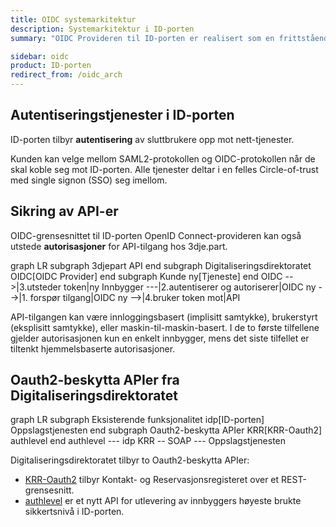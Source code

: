 ```yaml
---
title: OIDC systemarkitektur
description: Systemarkitektur i ID-porten
summary: "OIDC Provideren til ID-porten er realisert som en frittstående applikasjon 'foran' ID-porten SAML-tjeneste"

sidebar: oidc
product: ID-porten
redirect_from: /oidc_arch
---
```




## Autentiseringstjenester i ID-porten

ID-porten tilbyr **autentisering** av sluttbrukere opp mot nett-tjenester.  

Kunden kan velge mellom SAML2-protokollen og OIDC-protokollen når de skal koble seg mot ID-porten.  Alle tjenester deltar i en felles Circle-of-trust med single signon (SSO) seg imellom.

## Sikring av API-er

OIDC-grensesnittet til ID-porten OpenID Connect-provideren kan også utstede **autorisasjoner** for API-tilgang hos 3dje.part.    

<div class="mermaid">
graph LR
  subgraph 3djepart
    API
  end
  subgraph Digitaliseringsdirektoratet
    OIDC[OIDC Provider]
  end
  subgraph Kunde
     ny[Tjeneste]
  end
  OIDC -->|3.utsteder token|ny
  Innbygger ---|2.autentiserer og autoriserer|OIDC
  ny -->|1. forspør tilgang|OIDC
  ny -->|4.bruker token mot|API
</div>

API-tilgangen kan være innloggingsbasert (implisitt samtykke), brukerstyrt (eksplisitt samtykke), eller maskin-til-maskin-basert. I de to første tilfellene gjelder autorisasjonen kun en enkelt innbygger, mens det siste tilfellet er tiltenkt hjemmelsbaserte autorisasjoner.


## Oauth2-beskytta APIer fra Digitaliseringsdirektoratet

<div class="mermaid">
graph LR
  subgraph Eksisterende funksjonalitet
    idp[ID-porten]
    Oppslagstjenesten
  end
  subgraph Oauth2-beskytta APIer
    KRR[KRR-Oauth2]
    authlevel
  end
  authlevel --- idp
  KRR -- SOAP --- Oppslagstjenesten
</div>

 Digitaliseringsdirektoratet tilbyr to Oauth2-beskytta APIer:

* [KRR-Oauth2](oidc_api_krr.html) tilbyr Kontakt- og Reservasjonsregisteret over et REST-grensesnitt.
* [authlevel]({{site.baseurl}}/docs/idporten/oidc/oidc_api_authlevel) er et nytt API for utlevering av innbyggers høyeste brukte sikkertsnivå i ID-porten.  
